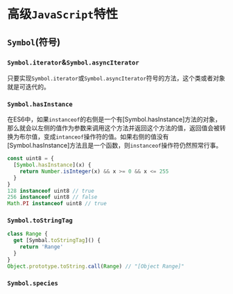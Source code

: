 # 高级`JavaScript`特性

## `Symbol`(符号)

### `Symbol.iterator`&`Symbol.asyncIterator`

只要实现`Symbol.iterator`或`Symbol.asyncIterator`符号的方法，这个类或者对象就是可迭代的。


### `Symbol.hasInstance`

在ES6中，如果`instanceof`的右侧是一个有[Symbol.hasInstance]方法的对象，那么就会以左侧的值作为参数来调用这个方法并返回这个方法的值，返回值会被转换为布尔值，变成`intanceof`操作符的值。如果右侧的值没有[Symbol.hasInstance]方法且是一个函数，则`instanceof`操作符仍然照常行事。

```js
const uint8 = {
  [Symbol.hasInstance](x) {
    return Number.isInteger(x) && x >= 0 && x <= 255
  }
}
128 instanceof uint8 // true
256 instanceof uint8 // false
Math.PI instanceof uint8 // true
```

### `Symbol.toStringTag`

```js
class Range {
  get [Symbal.toStringTag]() {
    return 'Range'
  }
}
Object.prototype.toString.call(Range) // "[Object Range]"
```

### `Symbol.species`